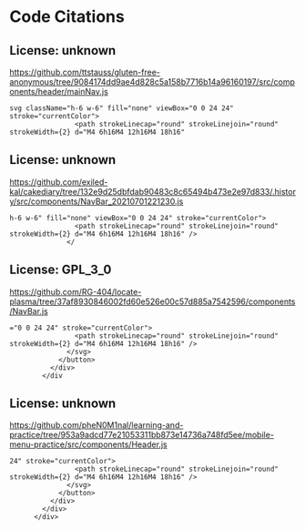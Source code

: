 # Code Citations

## License: unknown
https://github.com/ttstauss/gluten-free-anonymous/tree/9084174dd9ae4d828c5a158b7716b14a96160197/src/components/header/mainNav.js

```
svg className="h-6 w-6" fill="none" viewBox="0 0 24 24" stroke="currentColor">
                <path strokeLinecap="round" strokeLinejoin="round" strokeWidth={2} d="M4 6h16M4 12h16M4 18h16"
```


## License: unknown
https://github.com/exiled-kal/cakediary/tree/132e9d25dbfdab90483c8c65494b473e2e97d833/.history/src/components/NavBar_20210701221230.js

```
h-6 w-6" fill="none" viewBox="0 0 24 24" stroke="currentColor">
                <path strokeLinecap="round" strokeLinejoin="round" strokeWidth={2} d="M4 6h16M4 12h16M4 18h16" />
              </
```


## License: GPL_3_0
https://github.com/RG-404/locate-plasma/tree/37af8930846002fd60e526e00c57d885a7542596/components/NavBar.js

```
="0 0 24 24" stroke="currentColor">
                <path strokeLinecap="round" strokeLinejoin="round" strokeWidth={2} d="M4 6h16M4 12h16M4 18h16" />
              </svg>
            </button>
          </div>
        </div
```


## License: unknown
https://github.com/pheN0M1nal/learning-and-practice/tree/953a9adcd77e21053311bb873e14736a748fd5ee/mobile-menu-practice/src/components/Header.js

```
24" stroke="currentColor">
                <path strokeLinecap="round" strokeLinejoin="round" strokeWidth={2} d="M4 6h16M4 12h16M4 18h16" />
              </svg>
            </button>
          </div>
        </div>
      </div>
```

